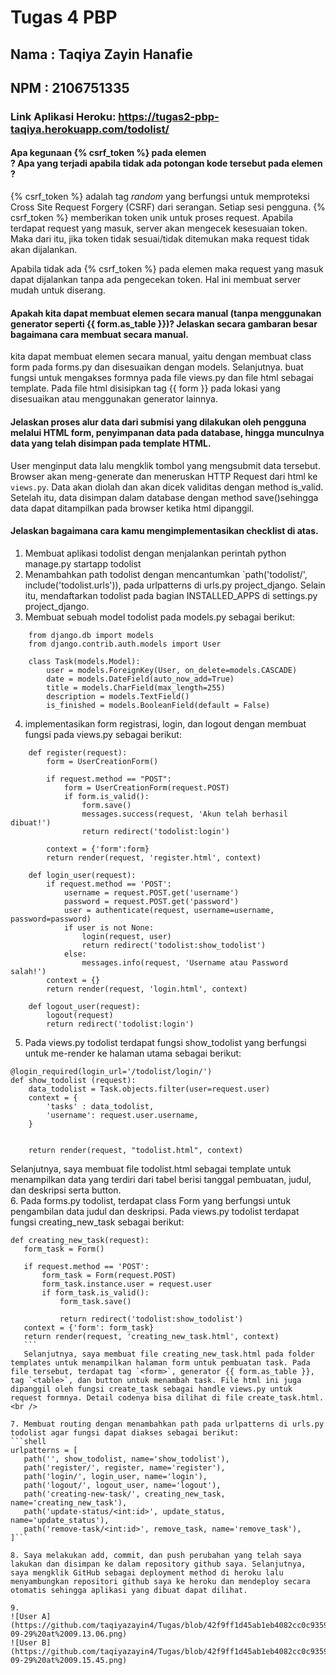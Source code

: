 # Tugas 4 PBP 
## Nama : Taqiya Zayin Hanafie 
## NPM : 2106751335 
### Link Aplikasi Heroku: https://tugas2-pbp-taqiya.herokuapp.com/todolist/

 #### Apa kegunaan {% csrf_token %} pada elemen <form>? Apa yang terjadi apabila tidak ada potongan kode tersebut pada elemen <form>?
{% csrf_token %} adalah tag _random_ yang berfungsi untuk memproteksi Cross Site Request Forgery (CSRF) dari serangan. Setiap sesi pengguna. {% csrf_token %} memberikan token unik untuk proses request. Apabila terdapat request yang masuk, server akan mengecek kesesuaian token. Maka dari itu, jika token tidak sesuai/tidak ditemukan maka request tidak akan dijalankan. <br />

Apabila tidak ada {% csrf_token %} pada elemen <form> maka request yang masuk dapat dijalankan tanpa ada pengecekan token. Hal ini membuat server mudah untuk diserang.

 #### Apakah kita dapat membuat elemen <form> secara manual (tanpa menggunakan generator seperti {{ form.as_table }})? Jelaskan secara gambaran besar bagaimana cara membuat <form> secara manual.
kita dapat membuat elemen <form> secara manual, yaitu dengan membuat class form pada forms.py dan disesuaikan dengan models. Selanjutnya. buat fungsi untuk mengakses formnya pada file views.py dan file html sebagai template. Pada file html disisipkan tag <form> {{ form }} </form> pada lokasi yang disesuaikan atau menggunakan generator lainnya.

 #### Jelaskan proses alur data dari submisi yang dilakukan oleh pengguna melalui HTML form, penyimpanan data pada database, hingga munculnya data yang telah disimpan pada template HTML.
User menginput data lalu mengklik tombol yang mengsubmit data tersebut. Browser akan meng-generate dan meneruskan HTTP Request dari html ke `views.py`. Data akan diolah dan akan dicek validitas dengan method is_valid. Setelah itu, data disimpan dalam database dengan method save()sehingga data dapat ditampilkan pada browser ketika html dipanggil.  <br />

 #### Jelaskan bagaimana cara kamu mengimplementasikan checklist di atas.
 1. Membuat aplikasi todolist dengan menjalankan perintah python manage.py startapp todolist
 2. Menambahkan path todolist dengan mencantumkan `path('todolist/', include('todolist.urls')), pada urlpatterns di urls.py project_django. Selain itu, mendaftarkan todolist pada bagian INSTALLED_APPS di settings.py project_django.
 3. Membuat sebuah model todolist pada models.py sebagai berikut:
```shell
    from django.db import models
    from django.contrib.auth.models import User

    class Task(models.Model):
        user = models.ForeignKey(User, on_delete=models.CASCADE)
        date = models.DateField(auto_now_add=True)
        title = models.CharField(max_length=255)
        description = models.TextField()
        is_finished = models.BooleanField(default = False)
```
4. implementasikan form registrasi, login, dan logout dengan membuat fungsi pada views.py sebagai berikut:

```shell
    def register(request):
        form = UserCreationForm()
        
        if request.method == "POST":
            form = UserCreationForm(request.POST)
            if form.is_valid():
                form.save()
                messages.success(request, 'Akun telah berhasil dibuat!')
                return redirect('todolist:login')
        
        context = {'form':form}
        return render(request, 'register.html', context)

    def login_user(request):
        if request.method == 'POST':
            username = request.POST.get('username')
            password = request.POST.get('password')
            user = authenticate(request, username=username, password=password)
            if user is not None:
                login(request, user)
                return redirect('todolist:show_todolist')
            else:
                messages.info(request, 'Username atau Password salah!')
        context = {}
        return render(request, 'login.html', context)

    def logout_user(request):
        logout(request)
        return redirect('todolist:login')
```


5. Pada views.py todolist terdapat fungsi show_todolist yang berfungsi untuk me-render ke halaman utama sebagai berikut:
```shell
@login_required(login_url='/todolist/login/')
def show_todolist (request):
    data_todolist = Task.objects.filter(user=request.user)
    context = {
        'tasks' : data_todolist,
        'username': request.user.username,
    }

   
    return render(request, "todolist.html", context)
```
 Selanjutnya, saya membuat file todolist.html sebagai template untuk menampilkan data yang terdiri dari tabel berisi tanggal pembuatan, judul, dan deskripsi serta button.<br />
6. Pada forms.py todolist, terdapat class Form yang berfungsi untuk pengambilan data judul dan deskripsi. Pada views.py todolist terdapat fungsi creating_new_task sebagai berikut:
 ```shell @login_required(login_url='/todolist/login/')
def creating_new_task(request):
    form_task = Form()

    if request.method == 'POST':
        form_task = Form(request.POST)
        form_task.instance.user = request.user
        if form_task.is_valid():
            form_task.save()
            
            return redirect('todolist:show_todolist')
    context = {'form': form_task}
    return render(request, 'creating_new_task.html', context)
    ```
    Selanjutnya, saya membuat file creating_new_task.html pada folder templates untuk menampilkan halaman form untuk pembuatan task. Pada file tersebut, terdapat tag `<form>`, generator {{ form.as_table }}, tag `<table>`, dan button untuk menambah task. File html ini juga dipanggil oleh fungsi create_task sebagai handle views.py untuk request formnya. Detail codenya bisa dilihat di file create_task.html.<br />

7. Membuat routing dengan menambahkan path pada urlpatterns di urls.py todolist agar fungsi dapat diakses sebagai berikut:
```shell
urlpatterns = [
    path('', show_todolist, name='show_todolist'),
    path('register/', register, name='register'), 
    path('login/', login_user, name='login'), 
    path('logout/', logout_user, name='logout'), 
    path('creating-new-task/', creating_new_task, name='creating_new_task'), 
    path('update-status/<int:id>', update_status, name='update_status'),
    path('remove-task/<int:id>', remove_task, name='remove_task'), 
]```

8. Saya melakukan add, commit, dan push perubahan yang telah saya lakukan dan disimpan ke dalam repository github saya. Selanjutnya, saya mengklik GitHub sebagai deployment method di heroku lalu menyambungkan repositori github saya ke heroku dan mendeploy secara otomatis sehingga aplikasi yang dibuat dapat dilihat. 

9. 
![User A](https://github.com/taqiyazayin4/Tugas/blob/42f9ff1d45ab1eb4082cc0c93598f9d57fb2b972/todolist/Screen%20Shot%202022-09-29%20at%2009.13.06.png)
![User B](https://github.com/taqiyazayin4/Tugas/blob/42f9ff1d45ab1eb4082cc0c93598f9d57fb2b972/todolist/Screen%20Shot%202022-09-29%20at%2009.15.45.png)


